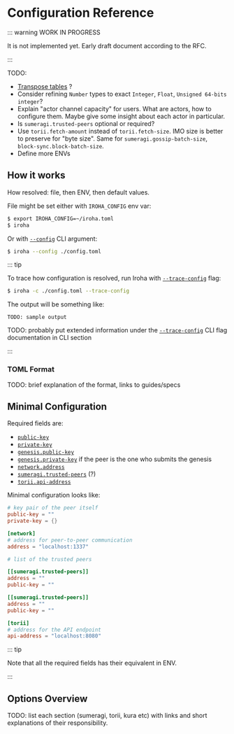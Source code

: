 # Configuration Reference

::: warning WORK IN PROGRESS

It is not implemented yet. Early draft document according to the RFC.

:::

TODO:

-  [Transpose tables](https://github.com/rollup/rollup/blob/master/docs/.vitepress/transpose-tables.ts) ?
- Consider refining `Number` types to exact `Integer`, `Float`,
      `Unsigned 64-bits integer`?
- Explain "actor channel capacity" for users. What are actors, how to
      configure them. Maybe give some insight about each actor in
      particular.
- Is `sumeragi.trusted-peers` optional or required?
- Use `torii.fetch-amount` instead of `torii.fetch-size`. IMO size is
      better to preserve for "byte size". Same for
      `sumeragi.gossip-batch-size`, `block-sync.block-batch-size`.
- Define more ENVs

## How it works

How resolved: file, then ENV, then default values.

File might be set either with `IROHA_CONFIG` env var:

```bash
$ export IROHA_CONFIG=~/iroha.toml
$ iroha
```

Or with [`--config`](../cli#config) CLI argument:

```bash
$ iroha --config ./config.toml
```

::: tip

To trace how configuration is resolved, run Iroha with
[`--trace-config`](../cli#trace-config) flag:

```bash
$ iroha -c ./config.toml --trace-config
```

The output will be something like:

```
TODO: sample output
```

TODO: probably put extended information under the
[`--trace-config`](../cli#trace-config) CLI flag documentation in CLI
section

:::

### TOML Format

TODO: brief explanation of the format, links to guides/specs

## Minimal Configuration

Required fields are:

- [`public-key`](base-options#public-key)
- [`private-key`](base-options#private-key)
- [`genesis.public-key`](genesis-options#genesis-public-key)
- [`genesis.private-key`](genesis-options#genesis-private-key) if the peer is the one who
  submits the genesis
- [`network.address`](network-options#network-address)
- [`sumeragi.trusted-peers`](sumeragi-options#sumeragi-trusted-peers) (?)
- [`torii.api-address`](torii-options#torii-api-address)

Minimal configuration looks like:

```toml
# key pair of the peer itself
public-key = ""
private-key = {}

[network]
# address for peer-to-peer communication
address = "localhost:1337"

# list of the trusted peers

[[sumeragi.trusted-peers]]
address = ""
public-key = ""

[[sumeragi.trusted-peers]]
address = ""
public-key = ""

[torii]
# address for the API endpoint
api-address = "localhost:8080"
```

::: tip

Note that all the required fields has their equivalent in ENV. 

:::

## Options Overview

TODO: list each section (sumeragi, torii, kura etc) with links and short explanations of their responsibility.
